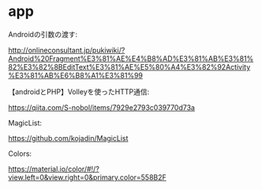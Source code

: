 # app
Androidの引数の渡す:

http://onlineconsultant.jp/pukiwiki/?Android%20Fragment%E3%81%AE%E4%B8%AD%E3%81%AB%E3%81%82%E3%82%8BEditText%E3%81%AE%E5%80%A4%E3%82%92Activity%E3%81%AB%E6%B8%A1%E3%81%99

【androidとPHP】Volleyを使ったHTTP通信:

https://qiita.com/S-nobol/items/7929e2793c039770d73a

MagicList:

https://github.com/kojadin/MagicList

Colors:

https://material.io/color/#!/?view.left=0&view.right=0&primary.color=558B2F
